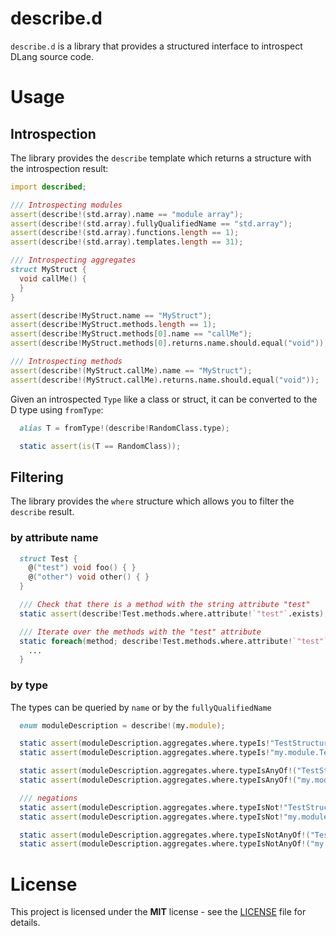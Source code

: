 # describe.d

`describe.d` is a library that provides a structured interface to introspect
DLang source code.

# Usage

## Introspection

The library provides the `describe` template which returns a structure with
the introspection result:

```d
import described;

/// Introspecting modules
assert(describe!(std.array).name == "module array");
assert(describe!(std.array).fullyQualifiedName == "std.array");
assert(describe!(std.array).functions.length == 1);
assert(describe!(std.array).templates.length == 31);

/// Introspecting aggregates
struct MyStruct {
  void callMe() {
  }
}

assert(describe!MyStruct.name == "MyStruct");
assert(describe!MyStruct.methods.length == 1);
assert(describe!MyStruct.methods[0].name == "callMe");
assert(describe!MyStruct.methods[0].returns.name.should.equal("void"));

/// Introspecting methods
assert(describe!(MyStruct.callMe).name == "MyStruct");
assert(describe!(MyStruct.callMe).returns.name.should.equal("void"));
```

Given an introspected `Type` like a class or struct, it can be converted to the
D type using `fromType`:

```d
  alias T = fromType!(describe!RandomClass.type);

  static assert(is(T == RandomClass));
```

## Filtering

The library provides the `where` structure which allows you to filter the `describe` result.

### by attribute name

```d
  struct Test {
    @("test") void foo() { }
    @("other") void other() { }
  }

  /// Check that there is a method with the string attribute "test"
  static assert(describe!Test.methods.where.attribute!`"test"`.exists);

  /// Iterate over the methods with the "test" attribute
  static foreach(method; describe!Test.methods.where.attribute!`"test"`) {
    ...
  }
```

### by type

The types can be queried by `name` or by the `fullyQualifiedName`

```d
  enum moduleDescription = describe!(my.module);

  static assert(moduleDescription.aggregates.where.typeIs!"TestStructure".exists);
  static assert(moduleDescription.aggregates.where.typeIs!"my.module.TestStructure".exists);

  static assert(moduleDescription.aggregates.where.typeIsAnyOf!("TestStructure", "TestClass").exists);
  static assert(moduleDescription.aggregates.where.typeIsAnyOf!("my.module.TestStructure", "my.module.TestClass").exists);

  /// negations
  static assert(moduleDescription.aggregates.where.typeIsNot!"TestStructure".exists);
  static assert(moduleDescription.aggregates.where.typeIsNot!"my.module.TestStructure".exists);

  static assert(moduleDescription.aggregates.where.typeIsNotAnyOf!("TestStructure", "TestClass").exists);
  static assert(moduleDescription.aggregates.where.typeIsNotAnyOf!("my.module.TestStructure", "my.module.TestClass").exists);
```

# License

This project is licensed under the **MIT** license - see the [LICENSE](LICENSE) file for details.
